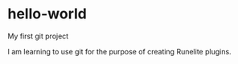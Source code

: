 # hello-world
My first git project

I am learning to use git for the purpose of creating Runelite plugins.
